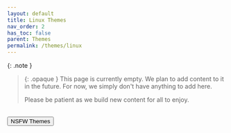 ```yaml
---
layout: default
title: Linux Themes
nav_order: 2
has_toc: false
parent: Themes
permalink: /themes/linux
---
```


{: .note }
> {: .opaque }
> This page is currently empty. We plan to add content to it in the future. For now, we simply don't have anything to add here.
>
> Please be patient as we build new content for all to enjoy.

<!-- ////////////////////////////////////////////////////////////////////////////////////////////////////////////////////// -->
<br />
<a href="/themes/linux/nsfw">
<button type="button" name="button" class="btn">NSFW Themes</button></a> 
<br />
<!-- ////////////////////////////////////////////////////////////////////////////////////////////////////////////////////// -->